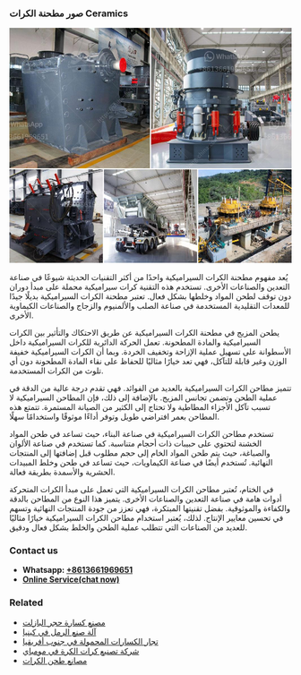 <h3>صور مطحنة الكرات Ceramics</h3><img src='1701852426.jpg' alt=''><p>يُعد مفهوم مطحنة الكرات السيراميكية واحدًا من أكثر التقنيات الحديثة شيوعًا في صناعة التعدين والصناعات الأخرى. تستخدم هذه التقنية كرات سيراميكية محملة على مبدأ دوران دون توقف لطحن المواد وخلطها بشكل فعال. تعتبر مطحنة الكرات السيراميكية بديلًا جيدًا للمعدات التقليدية المستخدمة في صناعة الصلب والألمنيوم والزجاج والصناعات الكيماوية الأخرى.</p><p>يطحن المزيج في مطحنة الكرات السيراميكية عن طريق الاحتكاك والتأثير بين الكرات السيراميكية والمادة المطحونة. تعمل الحركة الدائرية للكرات السيراميكية داخل الأسطوانة على تسهيل عملية الإزاحة وتخفيف الخردة. وبما أن الكرات السيراميكية خفيفة الوزن وغير قابلة للتآكل، فهي تعد خيارًا مثاليًا للحفاظ على نقاء المادة المطحونة دون أي تلوث من الكرات المستخدمة.</p><p>تتميز مطاحن الكرات السيراميكية بالعديد من الفوائد. فهي تقدم درجة عالية من الدقة في عملية الطحن وتضمن تجانس المزيج. بالإضافة إلى ذلك، فإن المطاحن السيراميكية لا تسبب تآكل الأجزاء المطاطية ولا تحتاج إلى الكثير من الصيانة المستمرة. تتمتع هذه المطاحن بعمر افتراضي طويل وتوفر أداءًا موثوقًا واستخدامًا سهلًا.</p><p>تستخدم مطاحن الكرات السيراميكية في صناعة البناء، حيث تساعد في طحن المواد الخشنة لتحتوي على حبيبات ذات أحجام متناسبة. كما تستخدم في صناعة الألوان والصباغة، حيث يتم طحن المواد الخام إلى حجم مطلوب قبل إضافتها إلى المنتجات النهائية. تُستخدم أيضًا في صناعة الكيماويات، حيث تساعد في طحن وخلط المبيدات الحشرية والأسمدة بطريقة فعالة.</p><p>في الختام، تُعتبر مطاحن الكرات السيراميكية التي تعمل على مبدأ الكرات المتحركة أدوات هامة في صناعة التعدين والصناعات الأخرى. يتميز هذا النوع من المطاحن بالدقة والكفاءة والموثوقية. بفضل تقنيتها المبتكرة، فهي تعزز من جودة المنتجات النهائية وتسهم في تحسين معايير الإنتاج. لذلك، يُعتبر استخدام مطاحن الكرات السيراميكية خيارًا مثاليًا للعديد من الصناعات التي تتطلب عملية الطحن والخلط بشكل فعال ودقيق.</p><h3>Contact us</h3><ul><li><strong>Whatsapp:&nbsp;<a href="https://wa.me/8613661969651">+8613661969651</a></strong></li><li><a href="https://swt.shibang-china.com/?git&amp;zhl&amp;صور مطحنة الكرات Ceramics"><strong>Online Service(chat now)</strong></a></li></ul><h3>Related</h3><ul><li><a href='مصنع كسارة حجر البازلت.md'>مصنع كسارة حجر البازلت</a></li><li><a href='آلة صنع الرمل في كينيا.md'>آلة صنع الرمل في كينيا</a></li><li><a href='تجار الكسارات المحمولة في جنوب أفريقيا.md'>تجار الكسارات المحمولة في جنوب أفريقيا</a></li><li><a href='شركة تصنيع كرات الكرة في مومباي.md'>شركة تصنيع كرات الكرة في مومباي</a></li><li><a href='مصانع طحن الكرات.md'>مصانع طحن الكرات</a></li></ul>